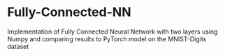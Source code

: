 # Fully-Connected-NN
Implementation of Fully Connected Neural Network with two layers using Numpy and comparing results to PyTorch model on the MNIST-Digits dataset
